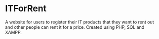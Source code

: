 # ITForRent
A website for users to register their IT products that they want to rent out and other people can rent it for a price.
Created using PHP, SQL and XAMPP. 
